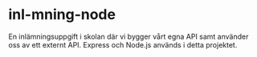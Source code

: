 # inl-mning-node

En inlämningsuppgift i skolan där vi bygger vårt egna API samt använder oss av ett externt API. Express och Node.js används i detta projektet.
